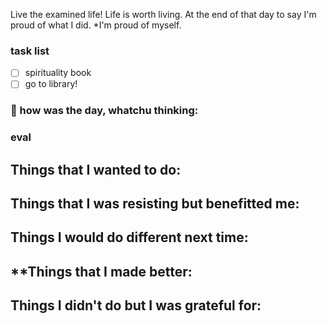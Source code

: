 
Live the examined life! Life is worth living. 
At the end of that day to say I'm proud of what I did. *I'm proud of myself.

### task list
- [ ] spirituality book
- [ ] go to library!
### 📝 how was the day, whatchu thinking:


### eval
**Things that I wanted to do:**
- 
**Things that I was resisting but benefitted me:**
- 
**Things I would do different next time:**
- 
**Things that I made better:
- 
**Things I didn't do but I was grateful for:**
- 